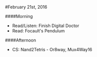 #February 21st, 2016  

####Morning  
*  Read/Listen: Finish Digital Doctor  
*  Read: Focault's Pendulum  

####Afternoon  
*  CS: Nand2Tetris - Or8way, Mux4Way16  
 


